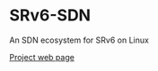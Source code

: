 # SRv6-SDN
An SDN ecosystem for SRv6 on Linux

[Project web page](https://netgroup.github.io/srv6-sdn/)

